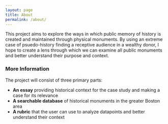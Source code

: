 ```yaml
---
layout: page
title: About
permalink: /about/
---
```

This project aims to explore the ways in which public memory of history is created and maintained through physical monuments. 
By using an extreme case of psuedo-history finding a receptive audience in a wealthy donor, I hope to create a lens through which we can examine all public monuments and better understand their purpose and context. 

### More Information

The project will consist of three primary parts: 

+ **An essay** providing historical context for the case study and making a case for its relevance
+ **A searchable database** of historical monuments in the greater Boston area
+ **A rubric** that the user can use to analyze datapoints and better understand their context 

